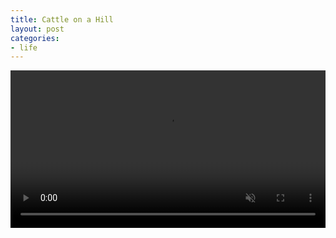 ```yaml
---
title: Cattle on a Hill
layout: post
categories:
- life
---
```


<video width="100%" preload="metadata" muted="true" controls style="display: block;" src="https://link.storjshare.io/s/jxuf52tom2ip7lcplk3nwqve3gpq/media/cattle_on_a_hill.mp4?wrap=0"></video>
